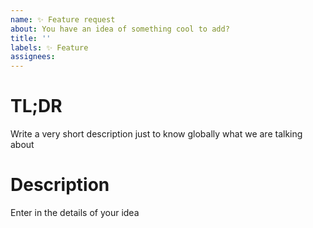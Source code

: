 ```yaml
---
name: ✨ Feature request
about: You have an idea of something cool to add?
title: ''
labels: ✨ Feature
assignees:
---
```


# TL;DR
Write a very short description just to know globally what we are talking about

# Description
Enter in the details of your idea
